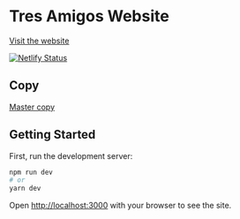 # Tres Amigos Website
[Visit the website](https://tres-amigos.netlify.com)

[![Netlify Status](https://api.netlify.com/api/v1/badges/4e799fd0-b0fb-492a-a8c4-fb317ecdaf05/deploy-status)](https://app.netlify.com/sites/zippy-creponne-e6b50d/deploys)

## Copy

[Master copy](https://docs.google.com/document/d/1FE9gFxLTGfBD6OE_4JH7d39VWZS_CzOWL2wmzfakeSc/edit#)

## Getting Started

First, run the development server:

```bash
npm run dev
# or
yarn dev
```

Open [http://localhost:3000](http://localhost:3000) with your browser to see the site.
